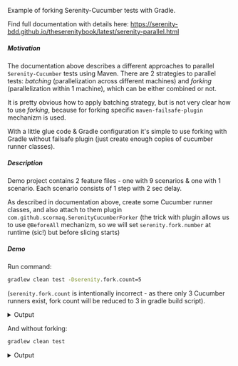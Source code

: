 Example of forking Serenity-Cucumber tests with Gradle.

Find full documentation with details here: https://serenity-bdd.github.io/theserenitybook/latest/serenity-parallel.html

##### Motivation
The documentation above describes a different approaches to parallel `Serenity-Cucumber` tests using Maven. There are 2 strategies to parallel tests: *batching* (parallelization across different machines) and *forking* (parallelization within 1 machine), which can be either combined or not.

It is pretty obvious how to apply batching strategy, but is not very clear how to use *forking*, because for forking specific `maven-failsafe-plugin` mechanizm is used.

With a little glue code & Gradle configuration it's simple to use forking with Gradle without failsafe plugin (just create enough copies of cucumber runner classes).

##### Description
Demo project contains 2 feature files - one with 9 scenarios & one with 1 scenario. Each scenario consists of 1 step with 2 sec delay.

As described in documentation above, create some Cucumber runner classes, and also attach to them plugin `com.github.scormaq.SerenityCucumberForker` (the trick with plugin allows us to use `@BeforeAll` mechanizm, so we will set `serenity.fork.number` at runtime (sic!) but before slicing starts)

##### Demo
Run command:
```cmd
gradlew clean test -Dserenity.fork.count=5
```
(`serenity.fork.count` is intentionally incorrect - as there only 3 Cucumber runners exist, fork count will be reduced to 3 in gradle build script).
<details><summary>Output</summary>
<p>

```cmd
com.github.scormaq.FeatureSlicedRunner3 STANDARD_OUT

    3 Scenarios (3 passed)
    3 Steps (3 passed)
    0m8.656s


com.github.scormaq.FeatureSlicedRunner2 STANDARD_OUT

    4 Scenarios (4 passed)
    4 Steps (4 passed)
    0m10.331s


com.github.scormaq.FeatureSlicedRunner1 STANDARD_OUT

    3 Scenarios (3 passed)
    3 Steps (3 passed)
    0m8.437s

[..]

BUILD SUCCESSFUL in 34s
```
</p>
</details>


And without forking:
```cmd
gradlew clean test
```
<details><summary>Output</summary>
<p>

```cmd
com.github.scormaq.FeatureSlicedRunner1 STANDARD_OUT

    10 Scenarios (10 passed)
    10 Steps (10 passed)
    0m21.190s

[..]

BUILD SUCCESSFUL in 48s
```
</p>
</details>